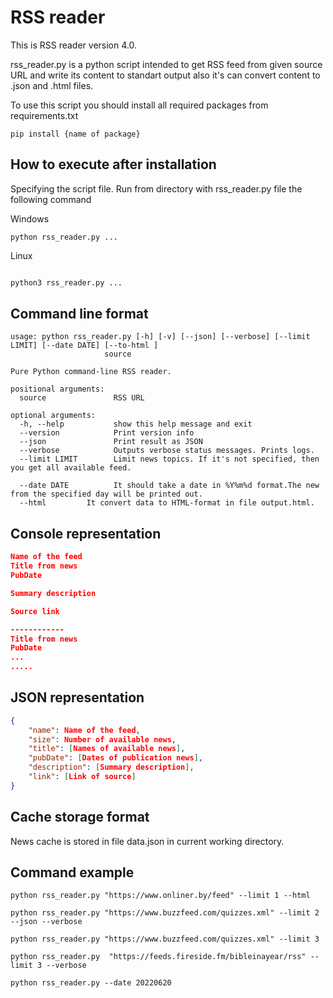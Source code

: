 RSS reader
=========

This is RSS reader version 4.0.

rss_reader.py is a python script intended to get RSS feed from given source URL
and write its content to standart output also it's can convert content to .json and .html files.


To use this script you should install all required packages from requirements.txt
```shell
pip install {name of package}
```



How to execute after installation
------

Specifying the script file. Run from directory with rss_reader.py file the following command


Windows
```shell
python rss_reader.py ...
```

Linux
```bash

python3 rss_reader.py ...
```

Command line format
-------

	usage: python rss_reader.py [-h] [-v] [--json] [--verbose] [--limit LIMIT] [--date DATE] [--to-html ]
						 source

	Pure Python command-line RSS reader.

	positional arguments:
	  source               RSS URL

	optional arguments:
	  -h, --help           show this help message and exit
	  --version            Print version info
	  --json               Print result as JSON
	  --verbose            Outputs verbose status messages. Prints logs.
	  --limit LIMIT        Limit news topics. If it's not specified, then you get all available feed.

	  --date DATE          It should take a date in %Y%m%d format.The new from the specified day will be printed out.
	  --html         It convert data to HTML-format in file output.html.

Сonsole representation
-------

```json
Name of the feed
Title from news
PubDate

Summary description

Source link

------------
Title from news
PubDate
...
.....


```
JSON representation
-------

```json
{
    "name": Name of the feed,
    "size": Number of available news,
    "title": [Names of available news],
    "pubDate": [Dates of publication news],
    "description": [Summary description],
    "link": [Link of source]
}
```

Cache storage format
------

News cache is stored in file data.json in current working directory.


Command example
------


```shell
python rss_reader.py "https://www.onliner.by/feed" --limit 1 --html

python rss_reader.py "https://www.buzzfeed.com/quizzes.xml" --limit 2 --json --verbose

python rss_reader.py "https://www.buzzfeed.com/quizzes.xml" --limit 3

python rss_reader.py  "https://feeds.fireside.fm/bibleinayear/rss" --limit 3 --verbose

python rss_reader.py --date 20220620
```